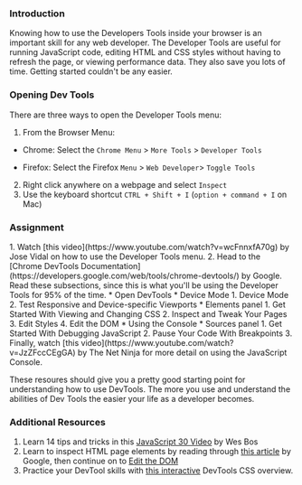 ### Introduction
Knowing how to use the Developers Tools inside your browser is an important skill for any web developer. The Developer Tools are useful for running JavaScript code, editing HTML and CSS styles without having to refresh the page, or viewing performance data. They also save you lots of time. Getting started couldn't be any easier.

### Opening Dev Tools

There are three ways to open the Developer Tools menu:

1. From the Browser Menu:
  - Chrome: Select the `Chrome Menu` > `More Tools` > `Developer Tools`

  - Firefox: Select the Firefox `Menu` > `Web Developer`> `Toggle Tools`
2. Right click anywhere on a webpage and select `Inspect`
3. Use the keyboard shortcut `CTRL + Shift + I` (`option + command + I` on Mac)

### Assignment

<div class="lesson-content__panel" markdown="1">
1. Watch [this video](https://www.youtube.com/watch?v=wcFnnxfA70g) by Jose Vidal on how to use the Developer Tools menu.
2. Head to the [Chrome DevTools Documentation](https://developers.google.com/web/tools/chrome-devtools/) by Google. Read these subsections, since this is what you'll be using the Developer Tools for 95% of the time.
  * Open DevTools
  * Device Mode
    1. Device Mode
    2. Test Responsive and Device-specific Viewports
  * Elements panel
    1. Get Started With Viewing and Changing CSS
    2. Inspect and Tweak Your Pages
    3. Edit Styles
    4. Edit the DOM
  * Using the Console
  * Sources panel
    1. Get Started With Debugging JavaScript
    2. Pause Your Code With Breakpoints
3. Finally, watch [this video](https://www.youtube.com/watch?v=JzZFccCEgGA) by The Net Ninja for more detail on using the JavaScript Console.

These resoures should give you a pretty good starting point for understanding how to use DevTools.  The more you use and understand the abilities of Dev Tools the easier your life as a developer becomes.
</div>

### Additional Resources

1. Learn 14 tips and tricks in this [JavaScript 30 Video](https://www.youtube.com/watch?v=xkzDaKwinA8) by Wes Bos
2. Learn to inspect HTML page elements by reading through [this article](https://developers.google.com/web/tools/chrome-devtools/inspect-styles/) by Google, then continue on to [Edit the DOM](https://developers.google.com/web/tools/chrome-devtools/inspect-styles/edit-dom)
3. Practice your DevTool skills with [this interactive](https://developers.google.com/web/tools/chrome-devtools/css/)  DevTools CSS overview.

